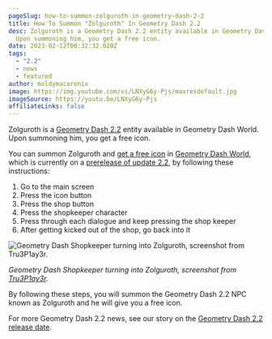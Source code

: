 ```yaml
---
pageSlug: how-to-summon-zolguroth-in-geometry-dash-2-2
title: How To Summon "Zolguroth" In Geometry Dash 2.2
desc: Zolguroth is a Geometry Dash 2.2 entity available in Geometry Dash World.
  Upon summoning him, you get a free icon.
date: 2023-02-12T00:32:32.020Z
tags:
  - "2.2"
  - news
  - featured
author: moldymacaronix
image: https://img.youtube.com/vi/LNXyG6y-Pjs/maxresdefault.jpg
imageSource: https://youtu.be/LNXyG6y-Pjs
affiliateLinks: false
---
```

Zolguroth is a [Geometry Dash 2.2](/categories/2.2/) entity available in Geometry Dash World. Upon summoning him, you get a free icon.

You can summon Zolguroth and [get a free icon](/posts/geometry-dash-all-vault-codes-2022/) in [Geometry Dash World](/posts/geometry-dash-2-2-editor-unlocked-how-to-get-the-2-2-level-editor-2022/), which is currently on a [prerelease of update 2.2](/posts/geometry-dash-2-2-beta-what-is-it/), by following these instructions:

1. Go to the main screen
2. Press the icon button
3. Press the shop button
4. Press the shopkeeper character
5. Press through each dialogue and keep pressing the shop keeper
6. After getting kicked out of the shop, go back into it

![Geometry Dash Shopkeeper turning into Zolguroth, screenshot from Tru3P1ay3r.](https://media.discordapp.net/attachments/392087938239954950/1074125380388147282/Geometry_Dash_World__Who_is_Zolguroth__1-29_screenshot.png?width=1201&height=676)

*Geometry Dash Shopkeeper turning into Zolguroth, screenshot from [Tru3P1ay3r](https://youtu.be/ZxvyK_uwWkk).*

By following these steps, you will summon the Geometry Dash 2.2 NPC known as Zolguroth and he will give you a free icon.

For more Geometry Dash 2.2 news, see our story on the [Geometry Dash 2.2 release date](/posts/geometry-dash-2-2-release-date-confirmed-2023/).